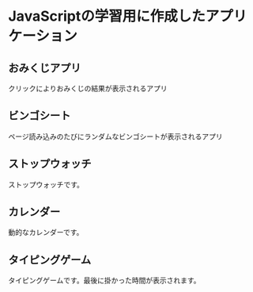 # JavaScriptの学習用に作成したアプリケーション
## おみくじアプリ
クリックによりおみくじの結果が表示されるアプリ
## ビンゴシート
ページ読み込みのたびにランダムなビンゴシートが表示されるアプリ
## ストップウォッチ
ストップウォッチです。
## カレンダー
動的なカレンダーです。
## タイピングゲーム
タイピングゲームです。最後に掛かった時間が表示されます。